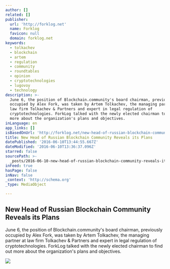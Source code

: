 ```yaml
---
author: []
related: []
publisher:
  url: 'http://forklog.net'
  name: Forklog
  favicon: null
  domain: forklog.net
keywords:
  - tolkachev
  - blockchain
  - artem
  - regulation
  - community
  - roundtables
  - opinion
  - cryptotechnologies
  - lugovoy
  - technology
description: >-
  June 6, the position of Blockchain.community's board chairman, previously
  occupied by Alex Fork, was taken by Artem Tolkachev, the managing partner at
  law firm Tolkachev & Partners and expert in legal regulation of
  cryptotechnologies. ForkLog talked with the newly elected chairman to find out
  more about the organization's plans and objectives.
inLanguage: en
app_links: []
isBasedOnUrl: 'http://forklog.net/new-head-of-russian-blockchain-community-reveals-its-plans/'
title: New Head of Russian Blockchain Community Reveals its Plans
datePublished: '2016-06-10T13:44:55.667Z'
dateModified: '2016-06-10T13:36:37.096Z'
starred: false
sourcePath: >-
  _posts/2016-06-10-new-head-of-russian-blockchain-community-reveals-its-plans.md
inFeed: true
hasPage: false
inNav: false
_context: 'http://schema.org'
_type: MediaObject

---
```

<article style=""><h1>New Head of Russian Blockchain Community Reveals its Plans</h1><p>June 6, the position of Blockchain.community's board chairman, previously occupied by Alex Fork, was taken by Artem Tolkachev, the managing partner at law firm Tolkachev &amp; Partners and expert in legal regulation of cryptotechnologies. ForkLog talked with the newly elected chairman to find out more about the organization's plans and objectives.</p><img src="http://forklog.net/wp-content/uploads/2016/03/11-1.png" /></article>